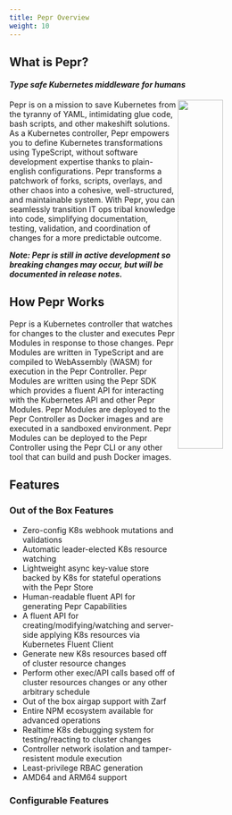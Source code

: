 ```yaml
---
title: Pepr Overview
weight: 10
---
```



## What is Pepr?

#### **_Type safe Kubernetes middleware for humans_**

<img align="right" width="40%" src="../_images/pepr.png" />

Pepr is on a mission to save Kubernetes from the tyranny of YAML, intimidating glue code, bash scripts, and other makeshift solutions. As a Kubernetes controller, Pepr empowers you to define Kubernetes transformations using TypeScript, without software development expertise thanks to plain-english configurations. Pepr transforms a patchwork of forks, scripts, overlays, and other chaos into a cohesive, well-structured, and maintainable system. With Pepr, you can seamlessly transition IT ops tribal knowledge into code, simplifying documentation, testing, validation, and coordination of changes for a more predictable outcome.

***Note: Pepr is still in active development so breaking changes may occur, but will be documented in release notes.***

## How Pepr Works

Pepr is a Kubernetes controller that watches for changes to the cluster and executes Pepr Modules in response to those changes. Pepr Modules are written in TypeScript and are compiled to WebAssembly (WASM) for execution in the Pepr Controller. Pepr Modules are written using the Pepr SDK which provides a fluent API for interacting with the Kubernetes API and other Pepr Modules. Pepr Modules are deployed to the Pepr Controller as Docker images and are executed in a sandboxed environment. Pepr Modules can be deployed to the Pepr Controller using the Pepr CLI or any other tool that can build and push Docker images.

## Features

### Out of the Box Features

- Zero-config K8s webhook mutations and validations
- Automatic leader-elected K8s resource watching
- Lightweight async key-value store backed by K8s for stateful operations with the Pepr Store
- Human-readable fluent API for generating Pepr Capabilities
- A fluent API for creating/modifying/watching and server-side applying K8s resources via Kubernetes Fluent Client
- Generate new K8s resources based off of cluster resource changes
- Perform other exec/API calls based off of cluster resources changes or any other arbitrary schedule
- Out of the box airgap support with Zarf
- Entire NPM ecosystem available for advanced operations
- Realtime K8s debugging system for testing/reacting to cluster changes
- Controller network isolation and tamper-resistent module execution
- Least-privilege RBAC generation
- AMD64 and ARM64 support

### Configurable Features
